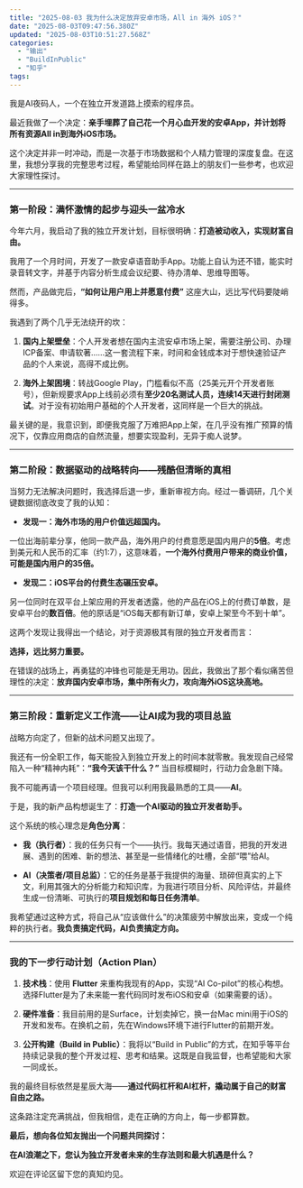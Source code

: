 ```yaml
---
title: "2025-08-03 我为什么决定放弃安卓市场，All in 海外 iOS？"
date: "2025-08-03T09:47:56.380Z"
updated: "2025-08-03T10:51:27.568Z"
categories:
  - "输出"
  - "BuildInPublic"
  - "知乎"
tags:
---
```



我是AI夜码人，一个在独立开发道路上摸索的程序员。

最近我做了一个决定：**亲手埋葬了自己花一个月心血开发的安卓App，并计划将所有资源All in到海外iOS市场。**

这个决定并非一时冲动，而是一次基于市场数据和个人精力管理的深度复盘。在这里，我想分享我的完整思考过程，希望能给同样在路上的朋友们一些参考，也欢迎大家理性探讨。

---

### **第一阶段：满怀激情的起步与迎头一盆冷水**

今年六月，我启动了我的独立开发计划，目标很明确：**打造被动收入，实现财富自由。**

我用了一个月时间，开发了一款安卓语音助手App。功能上自认为还不错，能实时录音转文字，并基于内容分析生成会议纪要、待办清单、思维导图等。

然而，产品做完后，**“如何让用户用上并愿意付费”** 这座大山，远比写代码要陡峭得多。

我遇到了两个几乎无法绕开的坎：

1. **国内上架壁垒**：个人开发者想在国内主流安卓市场上架，需要注册公司、办理ICP备案、申请软著……这一套流程下来，时间和金钱成本对于想快速验证产品的个人来说，高得不成比例。

2. **海外上架困境**：转战Google Play，门槛看似不高（25美元开个开发者账号），但新规要求App上线前必须有**至少20名测试人员，连续14天进行封闭测试**。对于没有初始用户基础的个人开发者，这同样是一个巨大的挑战。

最关键的是，我意识到，即便我克服了万难把App上架，在几乎没有推广预算的情况下，仅靠应用商店的自然流量，想要实现盈利，无异于痴人说梦。

---

### **第二阶段：数据驱动的战略转向——残酷但清晰的真相**

当努力无法解决问题时，我选择后退一步，重新审视方向。经过一番调研，几个关键数据彻底改变了我的认知：

* **发现一：海外市场的用户价值远超国内。**

一位出海前辈分享，他同一款产品，海外用户的付费意愿是国内用户的**5倍**。考虑到美元和人民币的汇率（约1:7），这意味着，**一个海外付费用户带来的商业价值，可能是国内用户的35倍。**

* **发现二：iOS平台的付费生态碾压安卓。**

另一位同时在双平台上架应用的开发者透露，他的产品在iOS上的付费订单数，是安卓平台的**数百倍**。他的原话是“iOS每天都有新订单，安卓上架至今不到十单”。

这两个发现让我得出一个结论，对于资源极其有限的独立开发者而言：

**选择，远比努力重要。**

在错误的战场上，再勇猛的冲锋也可能是无用功。因此，我做出了那个看似痛苦但理性的决定：**放弃国内安卓市场，集中所有火力，攻向海外iOS这块高地。**

---

### **第三阶段：重新定义工作流——让AI成为我的项目总监**

战略方向定了，但新的战术问题又出现了。

我还有一份全职工作，每天能投入到独立开发上的时间本就零散。我发现自己经常陷入一种“精神内耗”：**“我今天该干什么？”** 当目标模糊时，行动力会急剧下降。

我不可能再请一个项目经理。但我可以利用我最熟悉的工具——**AI**。

于是，我的新产品构想诞生了：**打造一个AI驱动的独立开发者助手。**

这个系统的核心理念是**角色分离**：

* **我（执行者）**：我的任务只有一个——执行。我每天通过语音，把我的开发进展、遇到的困难、新的想法、甚至是一些情绪化的吐槽，全部“喂”给AI。

* **AI（决策者/项目总监）**：它的任务是基于我提供的海量、琐碎但真实的上下文，利用其强大的分析能力和知识库，为我进行项目分析、风险评估，并最终生成一份清晰、可执行的**项目规划和每日任务清单**。

我希望通过这种方式，将自己从“应该做什么”的决策疲劳中解放出来，变成一个纯粹的执行者。**我负责搞定代码，AI负责搞定方向。**

---

### **我的下一步行动计划（Action Plan）**

1. **技术栈**：使用 **Flutter** 来重构我现有的App，实现“AI Co-pilot”的核心构想。选择Flutter是为了未来能一套代码同时发布iOS和安卓（如果需要的话）。

2. **硬件准备**：我目前用的是Surface，计划卖掉它，换一台Mac mini用于iOS的开发和发布。在换机之前，先在Windows环境下进行Flutter的前期开发。

3. **公开构建（Build in Public）**：我将以“Build in Public”的方式，在知乎等平台持续记录我的整个开发过程、思考和结果。这既是自我监督，也希望能和大家一同成长。

我的最终目标依然是星辰大海——**通过代码杠杆和AI杠杆，撬动属于自己的财富自由之路。**

这条路注定充满挑战，但我相信，走在正确的方向上，每一步都算数。

**最后，想向各位知友抛出一个问题共同探讨：**

**在AI浪潮之下，您认为独立开发者未来的生存法则和最大机遇是什么？**

欢迎在评论区留下您的真知灼见。